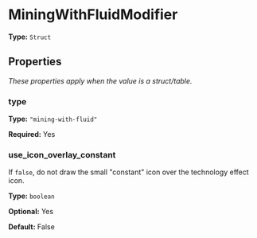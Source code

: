 # MiningWithFluidModifier

**Type:** `Struct`

## Properties

*These properties apply when the value is a struct/table.*

### type

**Type:** `"mining-with-fluid"`

**Required:** Yes

### use_icon_overlay_constant

If `false`, do not draw the small "constant" icon over the technology effect icon.

**Type:** `boolean`

**Optional:** Yes

**Default:** False

